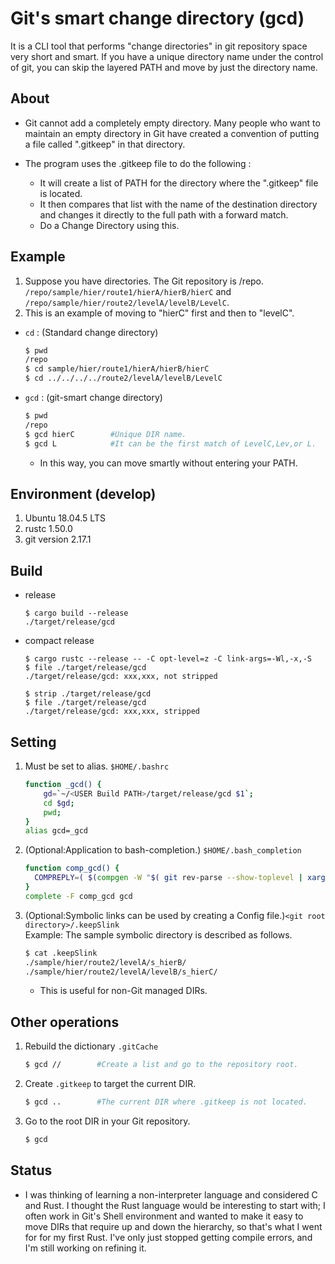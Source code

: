 # Git's smart change directory (gcd)

It is a CLI tool that performs "change directories" in git repository space very short and smart.
If you have a unique directory name under the control of git, you can skip the layered PATH and move by just the directory name.

## About
- Git cannot add a completely empty directory. Many people who want to maintain an empty directory in Git have created a convention of putting a file called ".gitkeep" in that directory.

- The program uses the .gitkeep file to do the following :  
  - It will create a list of PATH for the directory where the ".gitkeep" file is located.
  - It then compares that list with the name of the destination directory and changes it directly to the full path with a forward match.
  - Do a Change Directory using this.

## Example 
1. Suppose you have directories.  The Git repository is /repo.  
`/repo/sample/hier/route1/hierA/hierB/hierC` and `/repo/sample/hier/route2/levelA/levelB/LevelC`.
1. This is an example of moving to "hierC" first and then to "levelC".
- `cd` : (Standard change directory)
    ```bash
    $ pwd
    /repo
    $ cd sample/hier/route1/hierA/hierB/hierC    
    $ cd ../../../../route2/levelA/levelB/LevelC  
    ```  
- `gcd` : (git-smart change directory)
    ```bash
    $ pwd 
    /repo
    $ gcd hierC        #Unique DIR name.
    $ gcd L            #It can be the first match of LevelC,Lev,or L.
    ```
    - In this way, you can move smartly without entering your PATH.

## Environment (develop)
1. Ubuntu 18.04.5 LTS
1. rustc 1.50.0 
1. git version 2.17.1


## Build 
- release 
    ```
    $ cargo build --release
    ./target/release/gcd
    ```
- compact release
    ```
    $ cargo rustc --release -- -C opt-level=z -C link-args=-Wl,-x,-S
    $ file ./target/release/gcd
    ./target/release/gcd: xxx,xxx, not stripped
    
    $ strip ./target/release/gcd
    $ file ./target/release/gcd
    ./target/release/gcd: xxx,xxx, stripped
    ```

## Setting
1. Must be set to alias. `$HOME/.bashrc`
    ```bash
    function _gcd() {
        gd=`~/<USER Build PATH>/target/release/gcd $1`;
        cd $gd;
        pwd;
    }
    alias gcd=_gcd
    ```
1. (Optional:Application to bash-completion.) `$HOME/.bash_completion` 
    ```bash
    function comp_gcd() {
      COMPREPLY=( $(compgen -W "$( git rev-parse --show-toplevel | xargs -I {} cat "{}/.keepCache" | awk -F/ \{print\ \$\(NF-1\)\} | tr "\n" " ")" ${COMP_WORDS[COMP_CWORD]}  ) ) 
    }
    complete -F comp_gcd gcd
    ```
1. (Optional:Symbolic links can be used by creating a Config file.)`<git root directory>/.keepSlink`  
    Example: The sample symbolic directory is described as follows.
    ```bash
    $ cat .keepSlink  
    ./sample/hier/route2/levelA/s_hierB/  
    ./sample/hier/route2/levelA/levelB/s_hierC/  
    ```
    - This is useful for non-Git managed DIRs.

## Other operations
1. Rebuild the dictionary `.gitCache` 
    ```bash
    $ gcd //        #Create a list and go to the repository root.
    ```
1. Create `.gitkeep` to target the current DIR.
    ```bash
    $ gcd ..        #The current DIR where .gitkeep is not located.
    ```
1. Go to the root DIR in your Git repository.
    ```bash
    $ gcd
    ```

## Status
- I was thinking of learning a non-interpreter language and considered C and Rust. I thought the Rust language would be interesting to start with; I often work in Git's Shell environment and wanted to make it easy to move DIRs that require up and down the hierarchy, so that's what I went for for my first Rust. I've only just stopped getting compile errors, and I'm still working on refining it.

